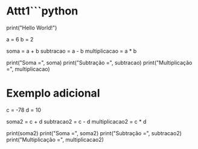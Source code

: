 # Attt1```python
print("Hello World!")

a = 6
b = 2

soma = a + b
subtracao = a - b
multiplicacao = a * b

print("Soma =", soma)
print("Subtração =", subtracao)
print("Multiplicação =", multiplicacao)

# Exemplo adicional
c = -78
d = 10

soma2 = c + d
subtracao2 = c - d
multiplicacao2 = c * d

print(soma2)
print("Soma =", soma2)
print("Subtração =", subtracao2)
print("Multiplicação =", multiplicacao2)
```
